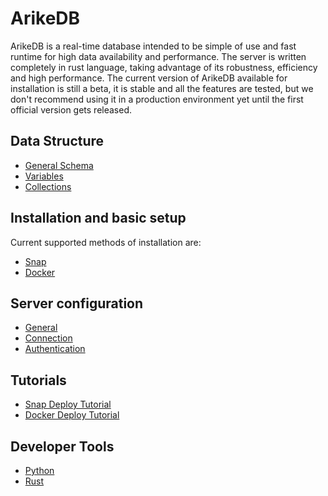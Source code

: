 # ArikeDB

ArikeDB is a real-time database intended to be simple of use and fast runtime for high data availability and performance. The server is written completely in rust language, taking advantage of its robustness, efficiency and high performance. The current version of ArikeDB available for installation is still a beta, it is stable and all the features are tested, but we don't recommend using it in a production environment yet until the first official version gets released.

## Data Structure
 - [General Schema](structure/schema.md)
 - [Variables](structure/variable.md)
 - [Collections](structure/collection.md)

## Installation and basic setup

Current supported methods of installation are:

 - [Snap](/installation/snap.md)
 - [Docker](/installation/docker.md)

## Server configuration

 - [General](/configuration/general.md)
 - [Connection](/configuration/connection.md)
 - [Authentication](/configuration/authentication.md)

## Tutorials

 - [Snap Deploy Tutorial](/tutorials/snap_deploy_tutorial.md)
 - [Docker Deploy Tutorial](/tutorials/docker_deploy_tutorial.md)

## Developer Tools

 - [Python](/developer_tools/python.md)
 - [Rust](/developer_tools/rust.md)
